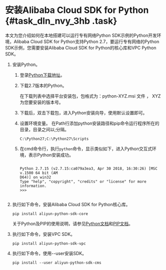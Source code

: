 # 安装Alibaba Cloud SDK for Python {#task_dln_nvy_3hb .task}

本文为您介绍如何在本地搭建可以运行专有网络Python SDK示例的Python开发环境，Alibaba Cloud SDK for Python支持Python 2.7，要运行专有网络的Python SDK示例，您需要安装Alibaba Cloud SDK for Python的核心库和VPC Python SDK。

1.  安装Python。 
    1.  登录[Python下载地址](https://www.python.org/downloads/)。
    2.  下载2.7版本的Python。 

        在下载列表中选择平台安装包，包格式为：python-XYZ.msi 文件 ， XYZ 为您要安装的版本号。

    3.  下载后，双击下载包，进入Python安装向导，使用默认设置即可。
    4.  设置环境变量。 在Path行添加python安装路径和pip命令运行程序所在的目录，目录之间以;分隔。

        ```
        C:\Python27;C:\Python27\Scripts
        ```

    5.  在cmd命令行，执行`python`命令，显示类似如下，进入Python交互式环境，表示Python安装成功。 

        ```
        
        Python 2.7.15 (v2.7.15:ca079a3ea3, Apr 30 2018, 16:30:26) [MSC v.1500 64 bit (AM
        D64)] on win32
        Type "help", "copyright", "credits" or "license" for more information.
        >>>
        							
        ```

2.  执行如下命令，安装Alibaba Cloud SDK for Python核心库。 

    ```
    pip install aliyun-python-sdk-core
    ```

    关于Python及PIP的使用说明，请参见[Python文档](https://docs.python.org/3/)和[PIP文档](https://pip.pypa.io/en/stable/user_guide/)。

3.  执行如下命令，安装VPC SDK。 

    ```
    pip install aliyun-python-sdk-vpc
    ```

4.  执行如下命令，使用--user安装SDK。 

    ```
    pip install --user aliyun-python-sdk-cms
    ```


